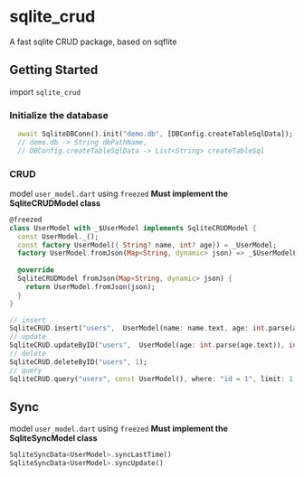 # sqlite_crud
A fast sqlite CRUD package, based on sqflite

## Getting Started 
import `sqlite_crud`

### Initialize the database
```dart
  await SqliteDBConn().init("demo.db", [DBConfig.createTableSqlData]);
  // demo.db -> String dbPathName,
  // DBConfig.createTableSqlData -> List<String> createTableSql
```

### CRUD
model `user_model.dart` using `freezed`
**Must implement the SqliteCRUDModel class**
```dart
@freezed
class UserModel with _$UserModel implements SqliteCRUDModel {
  const UserModel._();
  const factory UserModel({ String? name, int? age}) = _UserModel;
  factory UserModel.fromJson(Map<String, dynamic> json) => _$UserModelFromJson(json);
  
  @override
  SqliteCRUDModel fromJson(Map<String, dynamic> json) {
    return UserModel.fromJson(json);
  }
}
```

```dart
// insert 
SqliteCRUD.insert("users",  UserModel(name: name.text, age: int.parse(age.text)));
// update
SqliteCRUD.updateByID("users",  UserModel(age: int.parse(age.text)), int.parse(id.text));
// delete
SqliteCRUD.deleteByID("users", 1);
// query
SqliteCRUD.query("users", const UserModel(), where: "id = 1", limit: 1, ....);
```

## Sync
model `user_model.dart` using `freezed`
**Must implement the SqliteSyncModel class**
```dart
SqliteSyncData<UserModel>.syncLastTime()
SqliteSyncData<UserModel>.syncUpdate()
```